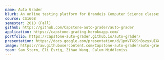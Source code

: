 ```yaml
---
name: Auto Grader
blurb: An online testing platform for Brandeis Computer Science classes. AutoGrader allows students to submit assignments to itself, which runs Junit test online instead of having a TA download and run the tests locally. Then TA can grade the coding style and update the students' grades on the website, and the professor can check the grades online and export them as csv file.
course: CS166B
semester: 2018 (Fall)
github: https://github.com/Capstone-auto-grader/auto-grader
application: https://capstone-grading.herokuapp.com/
portfolio: https://capstone-auto-grader.github.io/auto-grader/
presentation: https://docs.google.com/presentation/d/1pmVTXSSnBszyxUIG8NzFy_4R3JAcjWvDK2dAR-n_N6M/edit?usp=sharing
image: https://raw.githubusercontent.com/Capstone-auto-grader/auto-grader/master/auto-grader.png 
team: Sam Stern, Eli Esrig, Zihao Wang, Calum Middlemiss
---
```

